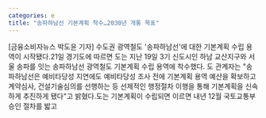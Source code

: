 ```yaml
---
categories: e
title: "송파하남선 기본계획 착수…2030년 개통 목표"
---
```

[금융소비자뉴스 박도윤 기자] 수도권 광역철도 &#39;송파하남선&#39;에 대한 기본계획 수립 용역이 시작됐다.21일 경기도에 따르면 도는 지난 19일 3기 신도시인 하남 교산지구와 서울 송파를 잇는 송파하남선 광역철도 기본계획 수립 용역에 착수했다. 도 관계자는 "송파하남선은 예비타당성 지연에도 예비타당성 조사 전에 기본계획 용역 예산을 확보하고 계약심사, 건설기술심의를 선행하는 등 선제적인 행정절차 이행을 통해 기본계획을 신속하게 추진하게 됐다"고 밝혔다.도는 기본계획이 수립되면 이르면 내년 12월 국토교통부 승인 절차를 밟고